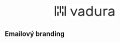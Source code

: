 <div align="center">
  <p><a href="https://maizzle.com" target="_blank"><img src="https://github.com/patrikvadura/patrikvadura_email-branding/blob/main/assets/logo-negative.png?raw=true" width="200" alt="Maizzle"></a></p>
</div>

## Emailový branding


